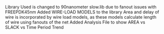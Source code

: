 Library Used is changed to 90nanometer slow.lib due to fanout issues with FREEPDK45nm
Added WIRE-LOAD MODELS to the library
Area and delay of wire is incorporated by wire load models, as these models calculate length of wire using fanouts of the net
Added Analysis File to show AREA vs SLACK vs Time Period Trend
